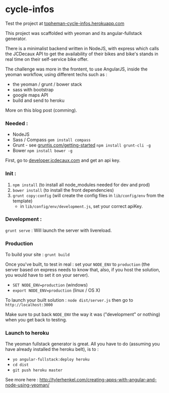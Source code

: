cycle-infos
===========

Test the project at [topheman-cycle-infos.herokuapp.com](http://topheman-cycle-infos.herokuapp.com)

This project was scaffolded with yeoman and its angular-fullstack generator.

There is a minimalist backend written in NodeJS, with express which calls the JCDecaux API to get the availability of their bikes and bike's stands in real time on their self-service bike offer.

The challenge was more in the frontent, to use AngularJS, inside the yeoman workflow, using different techs such as :

* the yeoman / grunt / bower stack
* sass with bootstrap
* google maps API
* build and send to heroku

More on this blog post (comming).

### Needed :

* NodeJS
* Sass / Compass `gem install compass`
* Grunt - see [gruntjs.com/getting-started](http://gruntjs.com/getting-started) `npm install grunt-cli -g`
* Bower `npm install bower -g`

First, go to [developer.jcdecaux.com](https://developer.jcdecaux.com) and get an api key.

### Init :

1. `npm install` (to install all node_modules needed for dev and prod)
2. `bower install` (to install the front dependencies)
3. `grunt copy:config` (will create the config files in `lib/config/env` from the template)
	* in `lib/config/env/development.js`, set your correct apiKey.

### Development :

`grunt serve` : Will launch the server with livereload.

### Production

To build your site : `grunt build`

Once you've built, to test in real : set your `NODE_ENV` to `production` (the server based on express needs to know that, also, if you host the solution, you would have to set it on your server).

* `SET NODE_ENV=production` (windows)
* `export NODE_ENV=production` (linux / OS X)

To launch your built solution : `node dist/server.js` then go to `http://localhost:3000`

Make sure to put back `NODE_ENV` the way it was ("development" or nothing) when you get back to testing.

### Launch to heroku

The yeoman fullstack generator is great. All you have to do (assuming you have already installed the heroku belt), is to :

* `yo angular-fullstack:deploy heroku`
* `cd dist`
* `git push heroku master`

See more here : http://tylerhenkel.com/creating-apps-with-angular-and-node-using-yeoman/